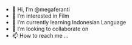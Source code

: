 - 👋 Hi, I’m @megaferanti
- 👀 I’m interested in Film
- 🌱 I’m currently learning Indonesian Language
- 💞️ I’m looking to collaborate on 
- 📫 How to reach me ...

<!---
megaferanti/megaferanti is a ✨ special ✨ repository because its `README.md` (this file) appears on your GitHub profile.
You can click the Preview link to take a look at your changes.
--->
